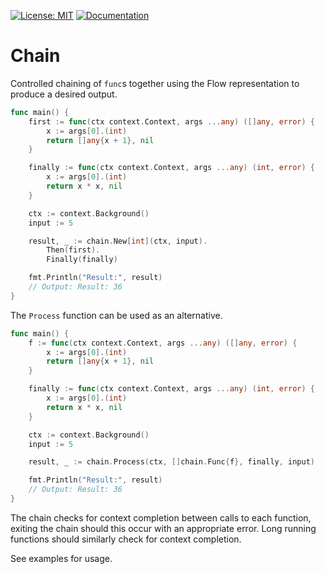 [![License: MIT](https://img.shields.io/badge/License-MIT-blue.svg)](https://en.wikipedia.org/wiki/MIT_License)
[![Documentation](https://img.shields.io/badge/Documentation-GoDoc-green.svg)](https://godoc.org/github.com/gford1000-go/chain)

# Chain

Controlled chaining of `func`s together using the Flow representation to produce a desired output.

```go
func main() {
    first := func(ctx context.Context, args ...any) ([]any, error) {
        x := args[0].(int)
        return []any{x + 1}, nil
    }

    finally := func(ctx context.Context, args ...any) (int, error) {
        x := args[0].(int)
        return x * x, nil
    }

    ctx := context.Background()
    input := 5

    result, _ := chain.New[int](ctx, input).
        Then(first).
        Finally(finally)

    fmt.Println("Result:", result)
    // Output: Result: 36
}
```

The `Process` function can be used as an alternative.

```go
func main() {
    f := func(ctx context.Context, args ...any) ([]any, error) {
        x := args[0].(int)
        return []any{x + 1}, nil
    }

    finally := func(ctx context.Context, args ...any) (int, error) {
        x := args[0].(int)
        return x * x, nil
    }

    ctx := context.Background()
    input := 5

    result, _ := chain.Process(ctx, []chain.Func{f}, finally, input)

    fmt.Println("Result:", result)
    // Output: Result: 36
}
```

The chain checks for context completion between calls to each function, exiting the chain should this occur with an appropriate error.  Long running functions should similarly check for context completion.

See examples for usage.
